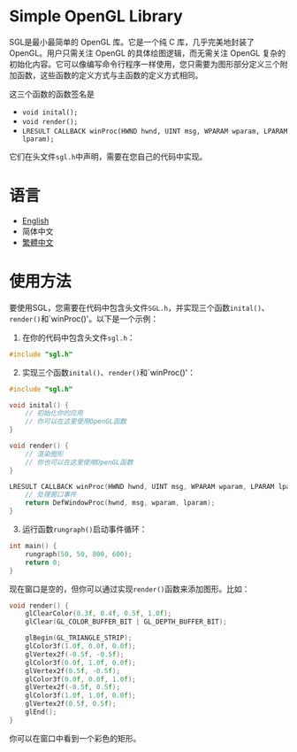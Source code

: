 # Simple OpenGL Library

SGL是最小最简单的 OpenGL 库。它是一个纯 C 库，几乎完美地封装了OpenGL。用户只需关注 OpenGL 的具体绘图逻辑，而无需关注 OpenGL 复杂的初始化内容。它可以像编写命令行程序一样使用，您只需要为图形部分定义三个附加函数，这些函数的定义方式与主函数的定义方式相同。

这三个函数的函数签名是
- `void inital();`
- `void render();`
- `LRESULT CALLBACK winProc(HWND hwnd, UINT msg, WPARAM wparam, LPARAM lparam);`

它们在头文件`sgl.h`中声明，需要在您自己的代码中实现。

# 语言
- [English](../README.md)
- 简体中文
- [繁體中文](README_zh-TW.md)

# 使用方法
要使用SGL，您需要在代码中包含头文件`SGL.h`，并实现三个函数`inital()`、`render()`和`winProc()'。以下是一个示例：

1. 在你的代码中包含头文件`sgl.h`：
```c
#include "sgl.h"
```

2. 实现三个函数`inital()`、`render()`和`winProc()'：
```c
#include "sgl.h"

void inital() {
    // 初始化你的应用
    // 你可以在这里使用OpenGL函数
}

void render() {
    // 渲染图形
    // 你也可以在这里使用OpenGL函数
}

LRESULT CALLBACK winProc(HWND hwnd, UINT msg, WPARAM wparam, LPARAM lparam) {
    // 处理窗口事件
    return DefWindowProc(hwnd, msg, wparam, lparam);
}
```

3. 运行函数`rungraph()`启动事件循环：
```c
int main() {
    rungraph(50, 50, 800, 600);
    return 0;
}
```

现在窗口是空的，但你可以通过实现`render()`函数来添加图形。比如：
```c
void render() {
    glClearColor(0.3f, 0.4f, 0.5f, 1.0f);
    glClear(GL_COLOR_BUFFER_BIT | GL_DEPTH_BUFFER_BIT);

    glBegin(GL_TRIANGLE_STRIP);
    glColor3f(1.0f, 0.0f, 0.0f);
    glVertex2f(-0.5f, -0.5f);
    glColor3f(0.0f, 1.0f, 0.0f);
    glVertex2f(0.5f, -0.5f);
    glColor3f(0.0f, 0.0f, 1.0f);
    glVertex2f(-0.5f, 0.5f);
    glColor3f(1.0f, 1.0f, 0.0f);
    glVertex2f(0.5f, 0.5f);
    glEnd();
}
```
你可以在窗口中看到一个彩色的矩形。